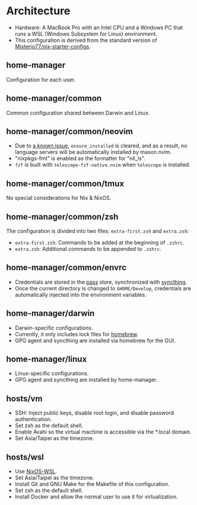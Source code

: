 # Architecture

- Hardware: A MacBook Pro with an Intel CPU and a Windows PC that runs a WSL (Windows Subsystem for Linux) environment.
- This configuration is derived from the standard version of [Misterio77/nix-starter-configs](https://github.com/Misterio77/nix-starter-configs/tree/972935c1b35d8b92476e26b0e63a044d191d49c3/standard).

## home-manager

Configuration for each user.

## home-manager/common

Common configuration shared between Darwin and Linux.

## home-manager/common/neovim

- Due to [a known issue](https://github.com/williamboman/mason.nvim/issues/428), `ensure_installed` is cleared, and as a result, no language servers will be automatically installed by mason.nvim.
- "nixpkgs-fmt" is enabled as the formatter for "nil_ls".
- `fzf` is built with `telescope-fzf-native.nvim` when `telescope` is installed.

## home-manager/common/tmux

No special considerations for Nix & NixOS.

## home-manager/common/zsh

The configuration is divided into two files: `extra-first.zsh` and `extra.zsh`:

- `extra-first.zsh`: Commands to be added at the beginning of `.zshrc`.
- `extra.zsh`: Additional commands to be appended to `.zshrc`.

## home-manager/common/envrc

- Credentials are stored in the [pass](https://www.passwordstore.org) store, synchronized with [syncthing](https://syncthing.net).
- Once the current directory is changed to `$HOME/Develop`, credentials are automatically injected into the environment variables.

## home-manager/darwin

- Darwin-specific configurations.
- Currently, it only includes lock files for [homebrew](https://brew.sh).
- GPG agent and syncthing are installed via homebrew for the GUI.

## home-manager/linux

- Linux-specific configurations.
- GPG agent and syncthing are installed by home-manager.

## hosts/vm

- SSH: Inject public keys, disable root login, and disable password authentication.
- Set zsh as the default shell.
- Enable Avahi so the virtual machine is accessible via the \*.local domain.
- Set Asia/Taipei as the timezone.

## hosts/wsl

- Use [NixOS-WSL](https://github.com/nix-community/NixOS-WSL/blob/aef95bdb6800a3a2af7aa7083d6df03067da6592/README.md).
- Set Asia/Taipei as the timezone.
- Install Git and GNU Make for the Makefile of this configuration.
- Set zsh as the default shell.
- Install Docker and allow the normal user to use it for virtualization.
